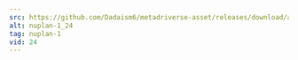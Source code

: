 ```yaml
---
src: https://github.com/Dadaism6/metadriverse-asset/releases/download/assetsv1.0.2/nuplan-1_24.mp4
alt: nuplan-1_24
tag: nuplan-1
vid: 24
---
```

